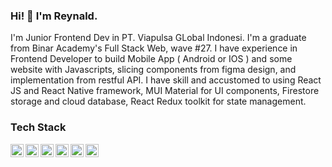 ### Hi! 👋 I'm Reynald.
I'm Junior Frontend Dev in PT. Viapulsa GLobal Indonesi. I'm a graduate from Binar Academy's Full Stack Web, wave #27. I have experience in Frontend Developer to build Mobile App ( Android or IOS ) and some website with Javascripts, slicing components from figma design, and implementation from restful API. I have skill and accustomed to using
React JS and React Native framework, MUI Material for UI components, Firestore storage and cloud database, React Redux toolkit for state management.

### Tech Stack
  <a href="#"><img align="left" alt="JavaScript" title="JavaScript" width="21px" src="https://upload.wikimedia.org/wikipedia/commons/9/99/Unofficial_JavaScript_logo_2.svg" /></a>
  <a href="https://nodejs.org/"><img align="left" alt="NodeJS" title="NodeJS" width="21px" src="https://seeklogo.com/images/N/nodejs-logo-FBE122E377-seeklogo.com.png" /></a>
  <a href="https://reactjs.org/"><img align="left" alt="React" title="React" width="21px" src="https://cdn.worldvectorlogo.com/logos/react-2.svg" /></a>
  <a href="https://www.mysql.com/"><img align="left" alt="Next" title="Next (Mysql database)" width="21px" src="https://cdn-icons-png.flaticon.com/512/5968/5968313.png" /></a>
  <a href="#"><img align="left" alt="Html" title="Html (HTML)" width="21px" src="https://cdn-icons-png.flaticon.com/512/143/143655.png" /></a>
  <a href="#"><img align="left" alt="CSS" title="CSS (CSS)" width="21px" src="https://cdn-icons-png.flaticon.com/512/732/732190.png" /></a>
  <br>
  <br>

<!-- <p align="left">
<a href="https://github.com/gilangadhan">
  <img height="180em" src="https://github-readme-stats-eight-theta.vercel.app/api?username=gilangadhan&show_icons=true&theme=algolia&include_all_commits=true&count_private=true"/>
  <img height="180em" src="https://github-readme-stats-eight-theta.vercel.app/api/top-langs/?username=gilangadhan&layout=compact&langs_count=8&theme=algolia"/>
</a>
</p> -->
